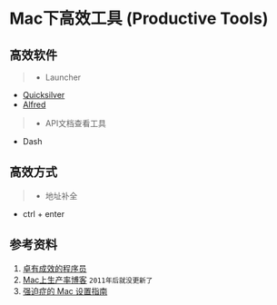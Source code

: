# Mac下高效工具 (Productive Tools)

## 高效软件

>* Launcher
  - [Quicksilver](https://qsapp.com/)
  - [Alfred]()
>* API文档查看工具
  - Dash

## 高效方式

>* 地址补全
  - ctrl + enter



## 参考资料

1. [卓有成效的程序员](https://book.douban.com/subject/3558788/)
2. [Mac上生产率博客](http://pragmactic-osxer.blogspot.com/) `2011年后就没更新了`
3. [强迫症的 Mac 设置指南](https://github.com/macdao/ocds-guide-to-setting-up-mac)
